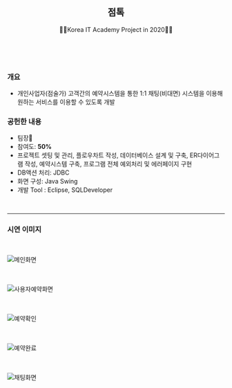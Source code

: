 <h2 align="center">점톡</h2>
<p align="center">
  🙍‍♂️Korea IT Academy Project in 2020🙍‍♀️
</p>
<br><br><br>

### 개요
* 개인사업자(점술가) 고객간의 예약시스템을 통한 1:1 채팅(비대면) 시스템을 이용해 원하는 서비스를 이용할 수 있도록 개발
  
### 공헌한 내용
* 팀장:crown:
* 참여도: **50%**
* 프로젝트 셋팅 및 관리, 플로우차트 작성, 데이터베이스 설계 및 구축, ER다이어그램 작성, 예약시스템 구축, 프로그램 전체 예외처리 및 에러페이지 구현
* DB액션 처리: JDBC
* 화면 구성: Java Swing
* 개발 Tool : Eclipse, SQLDeveloper
<br>

<hr>

### 시연 이미지
<br>

![메인화면](https://user-images.githubusercontent.com/58925978/87873660-54cfc480-c9fe-11ea-8e6f-2b0bfdd782a6.png)<br><br><br>

![사용자예약화면](https://user-images.githubusercontent.com/58925978/87873662-5bf6d280-c9fe-11ea-88fc-c1cfd2297b8e.png)<br><br><br>

![예약확인](https://user-images.githubusercontent.com/58925978/87873669-65803a80-c9fe-11ea-8004-4b945f8b9dac.png)<br><br><br>

![예약완료](https://user-images.githubusercontent.com/58925978/87873663-60bb8680-c9fe-11ea-973a-7eae470480d7.png)<br><br><br>

![채팅화면](https://user-images.githubusercontent.com/58925978/87873671-6a44ee80-c9fe-11ea-8646-7be11ca4c3da.png)<br><br><br>

